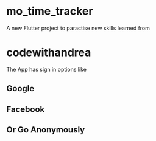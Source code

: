 # mo_time_tracker

A new Flutter project to paractise new skills learned from 
# codewithandrea

The App has sign in options like 
## Google
## Facebook
## Or Go Anonymously

